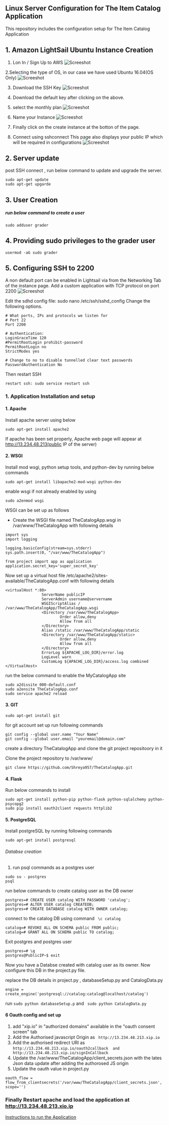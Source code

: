 ## Linux Server Configuration for The Item Catalog Application
This repository includes the configuration setup for The Item Catalog Application


## 1. Amazon LightSail Ubuntu Instance Creation

1. Lon In / Sign Up  to AWS
![Screeshot](https://github.com/Shreya957/TheItemCatalogSetUp/blob/master/images/AWS_SignIn.PNG)

2.Selecting the type of OS, in our case we have used Ubuntu 16.04(OS Only)
![Screeshot](https://github.com/Shreya957/TheItemCatalogSetUp/blob/master/images/select_ubuntu.PNG)

3. Download the SSH Key
![Screeshot](https://github.com/Shreya957/TheItemCatalogSetUp/blob/master/images/key_download_stepone.PNG)

4. Download the default key after clicking on the above.

5. select the monthly plan
![Screeshot](https://github.com/Shreya957/TheItemCatalogSetUp/blob/master/images/monthlyplan.PNG)

6. Name your Instance
![Screeshot](https://github.com/Shreya957/TheItemCatalogSetUp/blob/master/images/nameInstance.PNG)

7. Finally click on the create instance at the botton of the page.

8. Connect using sshconnect 
This page also displays your public IP which will be required in configurations
![Screeshot](https://github.com/Shreya957/TheItemCatalogSetUp/blob/master/images/sshconnect.PNG)



## 2. Server update
post SSH connect , run below command to update and upgrade the server.

```
sudo apt-get update
sudo apt-get upgarde

```

## 3. User Creation

##### run below command to create a user
```
sudo adduser grader

```
## 4. Providing sudo privileges to the grader user

```
usermod -aG sudo grader
```

## 5. Configuring SSH to 2200

A non default port can be enabled in Lightsail via from the Networking Tab of the instance page.
Add a custom application with TCP protocol on port 2200
![Screeshot](https://github.com/Shreya957/TheItemCatalogSetUp/blob/master/images/AddingCustom2200.PNG)

Edit the sdhd config file: sudo nano /etc/ssh/sshd_config Change the following options.
```
# What ports, IPs and protocols we listen for
# Port 22
Port 2200

# Authentication:
LoginGraceTime 120
#PermitRootLogin prohibit-password
PermitRootLogin no
StrictModes yes

# Change to no to disable tunnelled clear text passwords
PasswordAuthentication No
```

Then restart SSH 

```
restart ssh: sudo service restart ssh
```

### 1. Application Installation and setup

#### 1. Apache

Install apache server using below

```
sudo apt-get install apache2 

```
If apache has been set properly, Apache web page will appear at http://13.234.48.213(public IP of the server)


#### 2. WSGI

Install mod wsgi, python setup tools, and python-dev by running below commands

```
sudo apt-get install libapache2-mod-wsgi python-dev

```
enable wsgi if not already enabled by using

```
sudo a2enmod wsgi
```
WSGI can be set up as follows

-  Create the WSGI file named TheCatalogApp.wsgi in /var/www/TheCatalogApp with following details

```
import sys
import logging

logging.basicConfig(stream=sys.stderr)
sys.path.insert(0, "/var/www/TheCatalogApp")

from project import app as application
application.secret_key='super_secret_key'

```
Now set up a virtual host file /etc/apache2/sites-available/TheCatalogApp.conf with following details

```
<virtualHost *:80>
                ServerName publicIP
                ServerAdmin username@servername
                WSGIScriptAlias / /var/www/TheCatalogApp/TheCatalogApp.wsgi
                <Directory /var/www/TheCatalogApp>
                        Order allow,deny
                        Allow from all
                </Directory>
                Alias /static /var/www/TheCatalogApp/static
                <Directory /var/www/TheCatalogApp/static>
                        Order allow,deny
                        Allow from all
                </Directory>
                ErrorLog ${APACHE_LOG_DIR}/error.log
                LogLevel warn
                CustomLog ${APACHE_LOG_DIR}/access.log combined
</VirtualHost>

```

run the below command to enable the MyCatalogApp site

```
sudo a2dissite 000-default.conf
sudo a2ensite TheCatalogApp.conf
sudo service apache2 reload

```
#### 3. GIT

```
sudo apt-get install git

```
for git account set up run following commands

```
git config --global user.name "Your Name"
git config --global user.email "youremail@domain.com"

```

create a directory TheCatalogApp and clone the git project repositoory in it

Clone the project repository to /var/www/

```
git clone https://github.com/Shreya957/TheCatalogApp.git

```

#### 4. Flask

Run below commands to install 
```
sudo apt-get install python-pip python-flask python-sqlalchemy python-psycopg2
sudo pip install oauth2client requests httplib2

```


#### 5. PostgreSQL

Install postgreSQL by running following commands
```
sudo apt-get install postgresql

``` 


###### Databse creation

1. run psql commands as a postgres user 

```
sudo su - postgres
psql

```
run below commands to create catalog user as the DB owner

```
postgres=# CREATE USER catalog WITH PASSWORD 'catalog';
postgres=# ALTER USER catalog CREATEDB;
postgres=# CREATE DATABASE catalog WITH OWNER catalog;
```

connect to the catalog DB using command ``` \c catalog```

```
catalog=# REVOKE ALL ON SCHEMA public FROM public;
catalog=# GRANT ALL ON SCHEMA public TO catalog;
```
 Exit postgres and postgres user
 
 ```
 postgres=# \q
postgres@PublicIP~$ exit

```

Now you have a Databse created with catalog user as its owner.
Now configure this DB in the project.py file.

replace the DB details in project.py , databaseSetup.py and CatalogData.py

``` engine = create_engine('postgresql://catalog:catalog@localhost/catalog') ```

run ``` sudo python databaseSetup.p ``` and ``` sudo python CatalogData.py``` 


#### 6 Oauth config and set up

1. add "xip.io" in "authorized domains" available in the "oauth consent screen" tab
2. Add the Authorised javascript Origin as ``` 	http://13.234.48.213.xip.io ```
3. Add the authorised redirect URl as ```http://13.234.48.213.xip.io/oauth2callback	 and http://13.234.48.213.xip.io/signInCallback```
4. Update the /var/www/TheCatalogApp/client_secrets.json with the lates Json data update after adding the authorosed JS origin
5. Update the oauth value in project.py

```oauth_flow = flow_from_clientsecrets('/var/www/TheCatalogApp/client_secrets.json', scope='')```

### Finally  Restart apache and load the application at http://13.234.48.213.xio.ip

[Instructions to run the Application](https://github.com/Shreya957/TheCatalogApp/blob/master/README.md)
